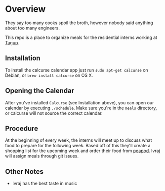 # Overview
They say too many cooks spoil the broth, however nobody said anything about too
many engineers.

This repo is a place to organize meals for the residential interns working at
[Tagup](https://www.tagup.io).  

## Installation
To install the calcurse calendar app just run ```sudo apt-get calcurse``` on
Debian, or ```brew install calcurse``` on OS X. 

## Opening the Calendar
After you've installed ```Calcurse``` (see Installation above), you can open
our calendar by executing ```./schedule```. Make sure you're in the ```meals```
directory, or calcurse will not source the correct calendar. 

## Procedure
At the beginning of every week, the interns will meet up to discuss what food
to prepare for the following week. Based off of this they'll create a shopping
list for the upcoming week and order their food from
[peapod](https://www.peapod.com).  Ivraj will assign meals through git issues. 

## Other Notes
- Ivraj has the best taste in music
